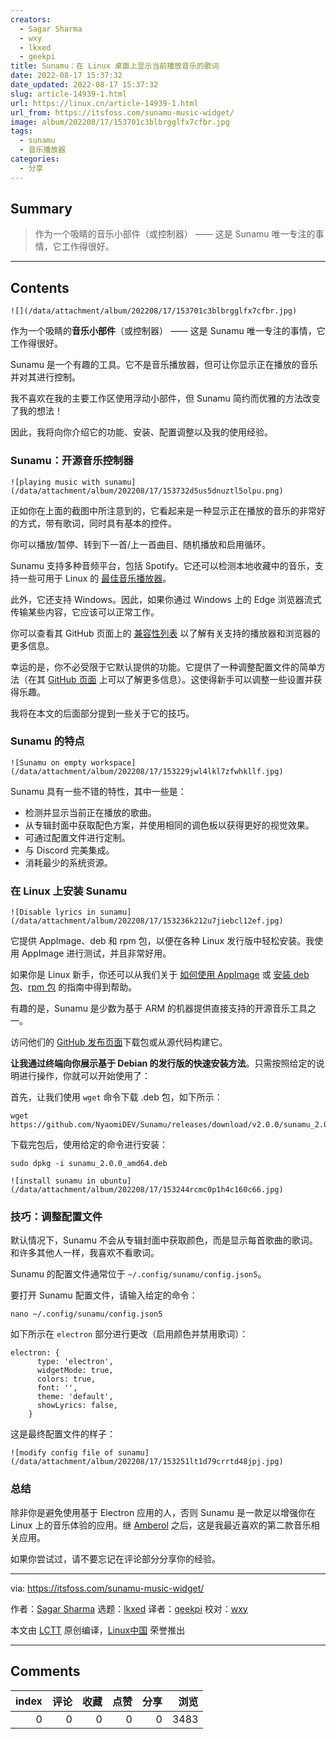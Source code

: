```yaml
---
creators:
  - Sagar Sharma
  - wxy
  - lkxed
  - geekpi
title: Sunamu：在 Linux 桌面上显示当前播放音乐的歌词
date: 2022-08-17 15:37:32
date_updated: 2022-08-17 15:37:32
slug: article-14939-1.html
url: https://linux.cn/article-14939-1.html
url_from: https://itsfoss.com/sunamu-music-widget/
image: album/202208/17/153701c3blbrgglfx7cfbr.jpg
tags:
  - sunamu
  - 音乐播放器
categories:
  - 分享
---
```


## Summary

> 作为一个吸睛的音乐小部件（或控制器） —— 这是 Sunamu 唯一专注的事情，它工作得很好。

***

<!-- more -->

## Contents

`![](/data/attachment/album/202208/17/153701c3blbrgglfx7cfbr.jpg)`

作为一个吸睛的**音乐小部件**（或控制器） —— 这是 Sunamu 唯一专注的事情，它工作得很好。

Sunamu 是一个有趣的工具。它不是音乐播放器，但可让你显示正在播放的音乐并对其进行控制。

我不喜欢在我的主要工作区使用浮动小部件，但 Sunamu 简约而优雅的方法改变了我的想法！

因此，我将向你介绍它的功能、安装、配置调整以及我的使用经验。

### Sunamu：开源音乐控制器

`![playing music with sunamu](/data/attachment/album/202208/17/153732d5us5dnuztl5olpu.png)`

正如你在上面的截图中所注意到的，它看起来是一种显示正在播放的音乐的非常好的方式，带有歌词，同时具有基本的控件。

你可以播放/暂停、转到下一首/上一首曲目、随机播放和启用循环。

Sunamu 支持多种音频平台，包括 Spotify。它还可以检测本地收藏中的音乐，支持一些可用于 Linux 的 [最佳音乐播放器](https://itsfoss.com/best-music-players-linux/)。

此外，它还支持 Windows。因此，如果你通过 Windows 上的 Edge 浏览器流式传输某些内容，它应该可以正常工作。

你可以查看其 GitHub 页面上的 [兼容性列表](https://github.com/NyaomiDEV/Sunamu/blob/master/COMPATIBILITY.md) 以了解有关支持的播放器和浏览器的更多信息。

幸运的是，你不必受限于它默认提供的功能。它提供了一种调整配置文件的简单方法（在其 [GitHub 页面](https://github.com/NyaomiDEV/Sunamu/blob/master/assets/config.json5) 上可以了解更多信息）。这使得新手可以调整一些设置并获得乐趣。

我将在本文的后面部分提到一些关于它的技巧。

### Sunamu 的特点

`![Sunamu on empty workspace](/data/attachment/album/202208/17/153229jwl4lkl7zfwhkllf.jpg)`

Sunamu 具有一些不错的特性，其中一些是：

* 检测并显示当前正在播放的歌曲。
* 从专辑封面中获取配色方案，并使用相同的调色板以获得更好的视觉效果。
* 可通过配置文件进行定制。
* 与 Discord 完美集成。
* 消耗最少的系统资源。

### 在 Linux 上安装 Sunamu

`![Disable lyrics in sunamu](/data/attachment/album/202208/17/153236k212u7jiebcl12ef.jpg)`

它提供 AppImage、deb 和 rpm 包，以便在各种 Linux 发行版中轻松安装。我使用 AppImage 进行测试，并且非常好用。

如果你是 Linux 新手，你还可以从我们关于 [如何使用 AppImage](https://itsfoss.com/use-appimage-linux/) 或 [安装 deb 包](https://itsfoss.com/install-deb-files-ubuntu/)、[rpm 包](https://itsfoss.com/install-rpm-files-fedora/) 的指南中得到帮助。

有趣的是，Sunamu 是少数为基于 ARM 的机器提供直接支持的开源音乐工具之一。

访问他们的 [GitHub 发布页面](https://github.com/NyaomiDEV/Sunamu/releases/tag/v2.0.0)下载包或从源代码构建它。

**让我通过终端向你展示基于 Debian 的发行版的快速安装方法**。只需按照给定的说明进行操作，你就可以开始使用了：

首先，让我们使用 `wget` 命令下载 .deb 包，如下所示：

```shell
wget https://github.com/NyaomiDEV/Sunamu/releases/download/v2.0.0/sunamu_2.0.0_amd64.deb
```

下载完包后，使用给定的命令进行安装：

```shell
sudo dpkg -i sunamu_2.0.0_amd64.deb
```

`![install sunamu in ubuntu](/data/attachment/album/202208/17/153244rcmc0p1h4c160c66.jpg)`

### 技巧：调整配置文件

默认情况下，Sunamu 不会从专辑封面中获取颜色，而是显示每首歌曲的歌词。和许多其他人一样，我喜欢不看歌词。

Sunamu 的配置文件通常位于 `~/.config/sunamu/config.json5`。

要打开 Sunamu 配置文件，请输入给定的命令：

```shell
nano ~/.config/sunamu/config.json5
```

如下所示在 `electron` 部分进行更改（启用颜色并禁用歌词）：

```shell
electron: {
      type: 'electron',
      widgetMode: true,
      colors: true,
      font: '',
      theme: 'default',
      showLyrics: false,
    }
```

这是最终配置文件的样子：

`![modify config file of sunamu](/data/attachment/album/202208/17/153251lt1d79crrtd48jpj.jpg)`

### 总结

除非你是避免使用基于 Electron 应用的人，否则 Sunamu 是一款足以增强你在 Linux 上的音乐体验的应用。继 [Amberol](https://itsfoss.com/amberol-music-player/) 之后，这是我最近喜欢的第二款音乐相关应用。

如果你尝试过，请不要忘记在评论部分分享你的经验。

---

via: <https://itsfoss.com/sunamu-music-widget/>

作者：[Sagar Sharma](https://itsfoss.com/author/sagar/) 选题：[lkxed](https://github.com/lkxed) 译者：[geekpi](https://github.com/geekpi) 校对：[wxy](https://github.com/wxy)

本文由 [LCTT](https://github.com/LCTT/TranslateProject) 原创编译，[Linux中国](https://linux.cn/) 荣誉推出

***

## Comments


|   index |   评论 |   收藏 |   点赞 |   分享 |   浏览 |
|--------:|-------:|-------:|-------:|-------:|-------:|
|       0 |      0 |      0 |      0 |      0 |   3483 |
